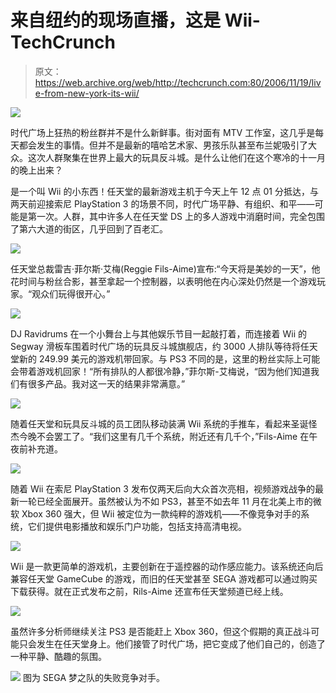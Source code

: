 # 来自纽约的现场直播，这是 Wii-TechCrunch

> 原文：<https://web.archive.org/web/http://techcrunch.com:80/2006/11/19/live-from-new-york-its-wii/>

![](img/c096fbce5a7a958f2e7bdc2e82c1fc79.png)

时代广场上狂热的粉丝群并不是什么新鲜事。街对面有 MTV 工作室，这几乎是每天都会发生的事情。但并不是最新的嘻哈艺术家、男孩乐队甚至布兰妮吸引了大众。这次人群聚集在世界上最大的玩具反斗城。是什么让他们在这个寒冷的十一月的晚上出来？

是一个叫 Wii 的小东西！任天堂的最新游戏主机于今天上午 12 点 01 分抵达，与两天前迎接索尼 PlayStation 3 的场景不同，时代广场平静、有组织、和平——可能是第一次。人群，其中许多人在任天堂 DS 上的多人游戏中消磨时间，完全包围了第六大道的街区，几乎回到了百老汇。

![](img/887f644daba48728221b2b23f6c7df29.png)

任天堂总裁雷吉·菲尔斯·艾梅(Reggie Fils-Aime)宣布:“今天将是美妙的一天”，他花时间与粉丝合影，甚至拿起一个控制器，以表明他在内心深处仍然是一个游戏玩家。“观众们玩得很开心。”

![](img/dffac4621785483c43c2a1e61f06e03f.png)

DJ Ravidrums 在一个小舞台上与其他娱乐节目一起敲打着，而连接着 Wii 的 Segway 滑板车围着时代广场的玩具反斗城旗舰店，约 3000 人排队等待将任天堂新的 249.99 美元的游戏机带回家。与 PS3 不同的是，这里的粉丝实际上可能会带着游戏机回家！“所有排队的人都很冷静，”菲尔斯-艾梅说，“因为他们知道我们有很多产品。我对这一天的结果非常满意。”

![](img/38f00fed5d40ab4b1c82b581f420a169.png)

随着任天堂和玩具反斗城的员工团队移动装满 Wii 系统的手推车，看起来圣诞怪杰今晚不会罢工了。“我们这里有几千个系统，附近还有几千个，”Fils-Aime 在午夜前补充道。

![](img/bad0843fc95d9d2c8a3d7f176d1819ae.png)

随着 Wii 在索尼 PlayStation 3 发布仅两天后向大众首次亮相，视频游戏战争的最新一轮已经全面展开。虽然被认为不如 PS3，甚至不如去年 11 月在北美上市的微软 Xbox 360 强大，但 Wii 被定位为一款纯粹的游戏机——不像竞争对手的系统，它们提供电影播放和娱乐门户功能，包括支持高清电视。

![](img/827f38fd07dd381a19946d4538b3dfb1.png)

Wii 是一款更简单的游戏机，主要创新在于遥控器的动作感应能力。该系统还向后兼容任天堂 GameCube 的游戏，而旧的任天堂甚至 SEGA 游戏都可以通过购买下载获得。就在正式发布之前，Rils-Aime 还宣布任天堂频道已经上线。

![](img/ae34acdad81460c6fa1868bfcad7903a.png)

虽然许多分析师继续关注 PS3 是否能赶上 Xbox 360，但这个假期的真正战斗可能只会发生在任天堂身上。他们接管了时代广场，把它变成了他们自己的，创造了一种平静、酷趣的氛围。

![](img/834b68310dbe1a0211a362d3ab42393a.png)
图为 SEGA 梦之队的失败竞争对手。